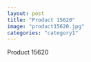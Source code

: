 ```yaml
---
layout: post
title: "Product 15620"
image: "product15620.jpg"
categories: "category1"
---
```

Product 15620
